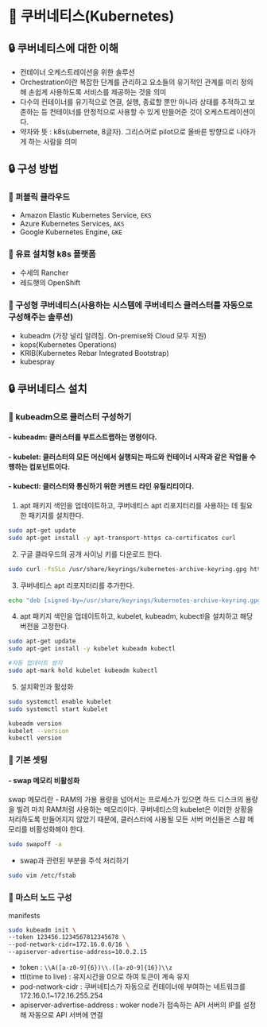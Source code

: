 # :dart: 쿠버네티스(Kubernetes)

## :lock: 쿠버네티스에 대한 이해

 - 컨테이너 오케스트레이션을 위한 솔루션
 - Orchestration이란 복잡한 단계를 관리하고 요소들의 유기적인 관계를 미리 정의해 손쉽게 사용하도록 서비스를 제공하는 것을 의미
 - 다수의 컨테이너를 유기적으로 연결, 실행, 종료할 뿐만 아니라 상태를 추적하고 보존하는 등 컨테이너를 안정적으로 사용할 수 있게 만들어준 것이 오케스트레이션이다.
 - 약자와 뜻 : k8s(ubernete, 8글자). 그리스어로 pilot으로 올바른 방향으로 나아가게 하는 사람을 의미

## :lock: 구성 방법

### :key: 퍼블릭 클라우드
 - Amazon Elastic Kubernetes Service, `EKS`
 - Azure Kubernetes Services, `AKS`
 - Google Kubernetes Engine, `GKE`

### :key: 유료 설치형 k8s 플랫폼
 - 수세의 Rancher
 - 레드햇의 OpenShift

### :key: 구성형 쿠버네티스(사용하는 시스템에 쿠버네티스 클러스터를 자동으로 구성해주는 솔루션)
 - kubeadm (가장 널리 알려짐. On-premise와 Cloud 모두 지원)
 - kops(Kubernetes Operations)
 - KRIB(Kubernetes Rebar Integrated Bootstrap)
 - kubespray

## :lock: 쿠버네티스 설치

### :key: kubeadm으로 클러스터 구성하기

#### - kubeadm: 클러스터를 부트스트랩하는 명령이다.
#### - kubelet: 클러스터의 모든 머신에서 실행되는 파드와 컨테이너 시작과 같은 작업을 수행하는 컴포넌트이다.
#### - kubectl: 클러스터와 통신하기 위한 커맨드 라인 유틸리티이다.

1. apt 패키지 색인을 업데이트하고, 쿠버네티스 apt 리포지터리를 사용하는 데 필요한 패키지를 설치한다.
```bash
sudo apt-get update
sudo apt-get install -y apt-transport-https ca-certificates curl
```

2. 구글 클라우드의 공개 사이닝 키를 다운로드 한다.
```bash
sudo curl -fsSLo /usr/share/keyrings/kubernetes-archive-keyring.gpg https://packages.cloud.google.com/apt/doc/apt-key.gpg
```

3. 쿠버네티스 apt 리포지터리를 추가한다.
```bash
echo "deb [signed-by=/usr/share/keyrings/kubernetes-archive-keyring.gpg] https://apt.kubernetes.io/ kubernetes-xenial main" | sudo tee /etc/apt/sources.list.d/kubernetes.list
```

4. apt 패키지 색인을 업데이트하고, kubelet, kubeadm, kubectl을 설치하고 해당 버전을 고정한다.
```bash
sudo apt-get update
sudo apt-get install -y kubelet kubeadm kubectl

#자동 업데이트 방지
sudo apt-mark hold kubelet kubeadm kubectl
```

5. 설치확인과 활성화

```bash
sudo systemctl enable kubelet
sudo systemctl start kubelet

kubeadm version
kubelet --version
kubectl version
```


### :key: 기본 셋팅

#### - swap 메모리 비활성화
swap 메모리란 - RAM의 가용 용량을 넘어서는 프로세스가 있으면 하드 디스크의 용량을 빌려 마치 RAM처럼 사용하는 메모리이다. 쿠버네티스의 kubelet은 이러한 상황을 처리하도록 만들어지지 않았기 때문에, 클러스터에 사용될 모든 서버 머신들은 스왑 메모리를 비활성화해야 한다.

```bash
sudo swapoff -a
```

 - swap과 관련된 부분을 주석 처리하기

```bash
sudo vim /etc/fstab
```

### :key: 마스터 노드 구성

manifests

```bash
sudo kubeadm init \
--token 123456.1234567812345678 \
--pod-network-cidr=172.16.0.0/16 \
--apiserver-advertise-address=10.0.2.15
```
 - token : `\\A([a-z0-9]{6})\\.([a-z0-9]{16})\\z`
 - ttl(time to live) : 유지시간을 0으로 하여 토큰이 계속 유지
 - pod-network-cidr : 쿠버네티스가 자동으로 컨테이너에 부여하는 네트워크를  172.16.0.1~172.16.255.254
 - apiserver-advertise-address : woker node가 접속하는 API 서버의 IP를 설정해 자동으로 API 서버에 연결
